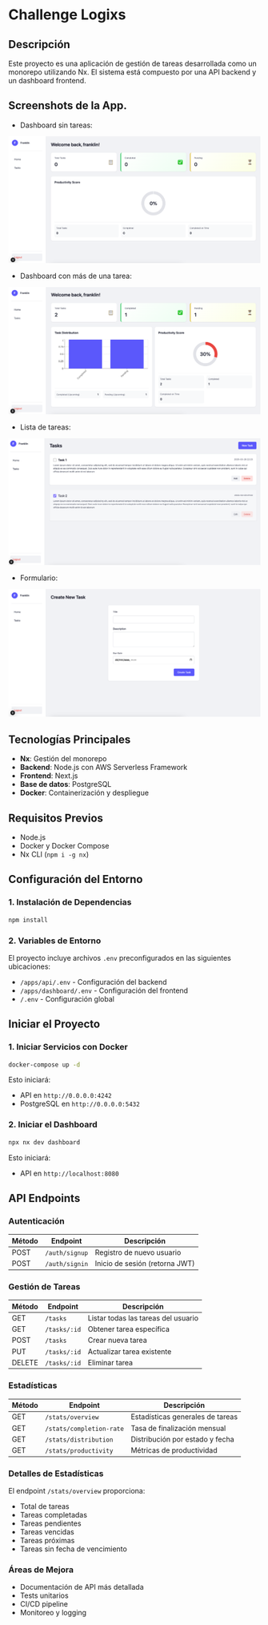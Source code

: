 # Challenge Logixs

## Descripción

Este proyecto es una aplicación de gestión de tareas desarrollada como un monorepo utilizando Nx. El sistema está compuesto por una API backend y un dashboard frontend.

## Screenshots de la App.

- Dashboard sin tareas:

![alt text](img/img0.png)

- Dashboard con más de una tarea:

![alt text](img/img2.png)

- Lista de tareas:

![alt text](img/img1.png)

- Formulario:

![alt text](img/img3.png)

## Tecnologías Principales

- **Nx**: Gestión del monorepo
- **Backend**: Node.js con AWS Serverless Framework
- **Frontend**: Next.js
- **Base de datos**: PostgreSQL
- **Docker**: Containerización y despliegue

## Requisitos Previos

- Node.js
- Docker y Docker Compose
- Nx CLI (`npm i -g nx`)

## Configuración del Entorno

### 1. Instalación de Dependencias

```bash
npm install
```

### 2. Variables de Entorno

El proyecto incluye archivos `.env` preconfigurados en las siguientes ubicaciones:

- `/apps/api/.env` - Configuración del backend
- `/apps/dashboard/.env` - Configuración del frontend
- `/.env` - Configuración global

## Iniciar el Proyecto

### 1. Iniciar Servicios con Docker

```bash
docker-compose up -d
```

Esto iniciará:

- API en `http://0.0.0.0:4242`
- PostgreSQL en `http://0.0.0.0:5432`

### 2. Iniciar el Dashboard

```bash
npx nx dev dashboard
```

Esto iniciará:

- API en `http://localhost:8080`

## API Endpoints

### Autenticación

| Método | Endpoint       | Descripción                    |
| ------ | -------------- | ------------------------------ |
| POST   | `/auth/signup` | Registro de nuevo usuario      |
| POST   | `/auth/signin` | Inicio de sesión (retorna JWT) |

### Gestión de Tareas

| Método | Endpoint     | Descripción                         |
| ------ | ------------ | ----------------------------------- |
| GET    | `/tasks`     | Listar todas las tareas del usuario |
| GET    | `/tasks/:id` | Obtener tarea específica            |
| POST   | `/tasks`     | Crear nueva tarea                   |
| PUT    | `/tasks/:id` | Actualizar tarea existente          |
| DELETE | `/tasks/:id` | Eliminar tarea                      |

### Estadísticas

| Método | Endpoint                 | Descripción                      |
| ------ | ------------------------ | -------------------------------- |
| GET    | `/stats/overview`        | Estadísticas generales de tareas |
| GET    | `/stats/completion-rate` | Tasa de finalización mensual     |
| GET    | `/stats/distribution`    | Distribución por estado y fecha  |
| GET    | `/stats/productivity`    | Métricas de productividad        |

### Detalles de Estadísticas

El endpoint `/stats/overview` proporciona:

- Total de tareas
- Tareas completadas
- Tareas pendientes
- Tareas vencidas
- Tareas próximas
- Tareas sin fecha de vencimiento

### Áreas de Mejora

- Documentación de API más detallada
- Tests unitarios
- CI/CD pipeline
- Monitoreo y logging
